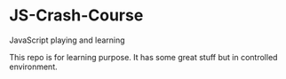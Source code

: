 # JS-Crash-Course
JavaScript playing and learning

This repo is for learning purpose. It has some great stuff but in controlled environment.
